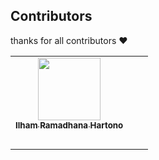 ## Contributors

thanks for all contributors ❤

<table>
  <tbody>
    <tr>
      <td align='center'>
        <a href='https://github.com/Ziinspiration'>
          <img src='https://avatars.githubusercontent.com/Ziinspiration' width=100 />
          <br />
          <sub><b>Ilham Ramadhana Hartono</b></sub>
        </a>
      </td>
      <td align='center'>
          <br />
          <sub><b></b></sub>
        </a>
      </td>
      <td align='center'>
          <br />
         <sub><b></b></sub>
        </a>
      </td>
    </tr>
    <tr>
      <td align='center'>
          <br />
          <sub><b></b></sub>
        </a>
      </td>
      <td align='center'>
          <br />
         <sub><b></b></sub>
        </a>
      </td>
    </tr>
  </tbody>
</table>
